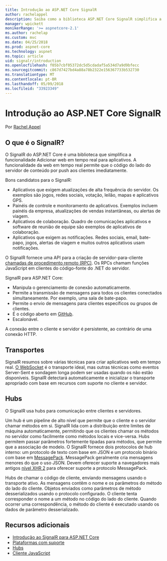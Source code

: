 ```yaml
---
title: Introdução ao ASP.NET Core SignalR
author: rachelappel
description: Saiba como a biblioteca ASP.NET Core SignalR simplifica a adicionar funcionalidade em tempo real aos aplicativos.
manager: wpickett
monikerRange: '>= aspnetcore-2.1'
ms.author: rachelap
ms.custom: mvc
ms.date: 04/25/2018
ms.prod: aspnet-core
ms.technology: aspnet
ms.topic: article
uid: signalr/introduction
ms.openlocfilehash: f05b7cbf05372dc5d5cdadaf5a534d7a9d9bfecc
ms.sourcegitcommit: c867d7427bd4a88a78b2322e156367733b532730
ms.translationtype: MT
ms.contentlocale: pt-BR
ms.lasthandoff: 05/09/2018
ms.locfileid: "33923349"
---
```

# <a name="introduction-to-aspnet-core-signalr"></a>Introdução ao ASP.NET Core SignalR

Por [Rachel Appel](https://twitter.com/rachelappel)

## <a name="what-is-signalr"></a>O que é o SignalR?

O SignalR do ASP.NET Core é uma biblioteca que simplifica a funcionalidade Adicionar web em tempo real para aplicativos. A funcionalidade da web em tempo real permite que o código do lado do servidor de conteúdo por push aos clientes imediatamente.

Bons candidatos para o SignalR:

* Aplicativos que exigem atualizações de alta frequência do servidor. Os exemplos são jogos, redes sociais, votação, leilão, mapas e aplicativos GPS.
* Painéis de controle e monitoramento de aplicativos. Exemplos incluem painéis da empresa, atualizações de vendas instantâneas, ou alertas de viagem.
* Aplicativos de colaboração. Quadro de comunicações aplicativos e software de reunião de equipe são exemplos de aplicativos de colaboração.
* Aplicativos que exigem as notificações. Redes sociais, email, bate-papo, jogos, alertas de viagem e muitos outros aplicativos usam notificações.

O SignalR fornece uma API para a criação de servidor-para-cliente [chamadas de procedimento remoto (RPC)](https://wikipedia.org/wiki/Remote_procedure_call). Os RPCs chamam funções JavaScript em clientes do código-fonte do .NET do servidor.

SignalR para ASP.NET Core:

* Manipula o gerenciamento de conexão automaticamente.
* Permite a transmissão de mensagens para todos os clientes conectados simultaneamente. Por exemplo, uma sala de bate-papo.
* Permite o envio de mensagens para clientes específicos ou grupos de clientes.
* É o código aberto em [GitHub](https://github.com/aspnet/signalr).
* Escalonável.

A conexão entre o cliente e servidor é persistente, ao contrário de uma conexão HTTP.

## <a name="transports"></a>Transportes

SignalR resumos sobre várias técnicas para criar aplicativos web em tempo real. [O WebSocket](https://tools.ietf.org/html/rfc7118) é o transporte ideal, mas outras técnicas como eventos Server-Sent e sondagem longa podem ser usadas quando os não estão disponíveis. SignalR detectará automaticamente e inicializar o transporte apropriado com base em recursos com suporte no cliente e servidor.

## <a name="hubs"></a>Hubs

O SignalR usa hubs para comunicação entre clientes e servidores.

Um hub é um pipeline de alto nível que permite que o cliente e o servidor chamar métodos em si. SignalR lida com a distribuição entre limites de máquina automaticamente, permitindo que os clientes chamar os métodos no servidor como facilmente como métodos locais e vice-versa. Hubs permitem passar parâmetros fortemente tipadas para métodos, que permite que a associação de modelo. O SignalR fornece dois protocolos de hub interno: um protocolo de texto com base em JSON e um protocolo binário com base em [MessagePack](https://msgpack.org/).  MessagePack geralmente cria mensagens menores do que o uso JSON. Devem oferecer suporte a navegadores mais antigos [nível XHR 2](https://caniuse.com/#feat=xhr2) para oferecer suporte a protocolo MessagePack.

Hubs de chamar o código de cliente, enviando mensagens usando o transporte ativo. As mensagens contêm o nome e os parâmetros do método do lado do cliente. Objetos enviados como parâmetros de método desserializados usando o protocolo configurado. O cliente tenta corresponder o nome a um método no código do lado do cliente. Quando ocorrer uma correspondência, o método do cliente é executado usando os dados de parâmetro desserializado.

## <a name="additional-resources"></a>Recursos adicionais

* [Introdução ao SignalR para ASP.NET Core](xref:signalr/get-started)
* [Plataformas com suporte](xref:signalr/supported-platforms)
* [Hubs](xref:signalr/hubs)
* [Cliente JavaScript](xref:signalr/javascript-client)
